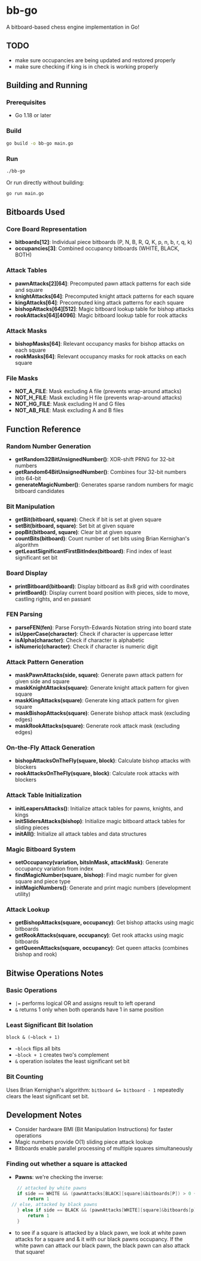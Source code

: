 # bb-go

A bitboard-based chess engine implementation in Go!

## TODO
- make sure occupancies are being updated and restored properly
- make sure checking if king is in check is working properly


## Building and Running

### Prerequisites
- Go 1.18 or later

### Build
```bash
go build -o bb-go main.go
```

### Run
```bash
./bb-go
```

Or run directly without building:
```bash
go run main.go
```

## Bitboards Used

### Core Board Representation
- **bitboards[12]**: Individual piece bitboards (P, N, B, R, Q, K, p, n, b, r, q, k)
- **occupancies[3]**: Combined occupancy bitboards (WHITE, BLACK, BOTH)

### Attack Tables
- **pawnAttacks[2][64]**: Precomputed pawn attack patterns for each side and square
- **knightAttacks[64]**: Precomputed knight attack patterns for each square
- **kingAttacks[64]**: Precomputed king attack patterns for each square
- **bishopAttacks[64][512]**: Magic bitboard lookup table for bishop attacks
- **rookAttacks[64][4096]**: Magic bitboard lookup table for rook attacks

### Attack Masks
- **bishopMasks[64]**: Relevant occupancy masks for bishop attacks on each square
- **rookMasks[64]**: Relevant occupancy masks for rook attacks on each square

### File Masks
- **NOT_A_FILE**: Mask excluding A file (prevents wrap-around attacks)
- **NOT_H_FILE**: Mask excluding H file (prevents wrap-around attacks)
- **NOT_HG_FILE**: Mask excluding H and G files
- **NOT_AB_FILE**: Mask excluding A and B files

## Function Reference

### Random Number Generation
- **getRandom32BitUnsignedNumber()**: XOR-shift PRNG for 32-bit numbers
- **getRandom64BitUnsignedNumber()**: Combines four 32-bit numbers into 64-bit
- **generateMagicNumber()**: Generates sparse random numbers for magic bitboard candidates

### Bit Manipulation
- **getBit(bitboard, square)**: Check if bit is set at given square
- **setBit(bitboard, square)**: Set bit at given square
- **popBit(bitboard, square)**: Clear bit at given square
- **countBits(bitboard)**: Count number of set bits using Brian Kernighan's algorithm
- **getLeastSignificantFirstBitIndex(bitboard)**: Find index of least significant set bit

### Board Display
- **printBitboard(bitboard)**: Display bitboard as 8x8 grid with coordinates
- **printBoard()**: Display current board position with pieces, side to move, castling rights, and en passant

### FEN Parsing
- **parseFEN(fen)**: Parse Forsyth-Edwards Notation string into board state
- **isUpperCase(character)**: Check if character is uppercase letter
- **isAlpha(character)**: Check if character is alphabetic
- **isNumeric(character)**: Check if character is numeric digit

### Attack Pattern Generation
- **maskPawnAttacks(side, square)**: Generate pawn attack pattern for given side and square
- **maskKnightAttacks(square)**: Generate knight attack pattern for given square
- **maskKingAttacks(square)**: Generate king attack pattern for given square
- **maskBishopAttacks(square)**: Generate bishop attack mask (excluding edges)
- **maskRookAttacks(square)**: Generate rook attack mask (excluding edges)

### On-the-Fly Attack Generation
- **bishopAttacksOnTheFly(square, block)**: Calculate bishop attacks with blockers
- **rookAttacksOnTheFly(square, block)**: Calculate rook attacks with blockers

### Attack Table Initialization
- **initLeapersAttacks()**: Initialize attack tables for pawns, knights, and kings
- **initSlidersAttacks(bishop)**: Initialize magic bitboard attack tables for sliding pieces
- **initAll()**: Initialize all attack tables and data structures

### Magic Bitboard System
- **setOccupancy(variation, bitsInMask, attackMask)**: Generate occupancy variation from index
- **findMagicNumber(square, bishop)**: Find magic number for given square and piece type
- **initMagicNumbers()**: Generate and print magic numbers (development utility)

### Attack Lookup
- **getBishopAttacks(square, occupancy)**: Get bishop attacks using magic bitboards
- **getRookAttacks(square, occupancy)**: Get rook attacks using magic bitboards
- **getQueenAttacks(square, occupancy)**: Get queen attacks (combines bishop and rook)

## Bitwise Operations Notes

### Basic Operations
- `|=` performs logical OR and assigns result to left operand
- `&` returns 1 only when both operands have 1 in same position

### Least Significant Bit Isolation
```
block & (~block + 1)
```
- `~block` flips all bits
- `~block + 1` creates two's complement
- `&` operation isolates the least significant set bit

### Bit Counting
Uses Brian Kernighan's algorithm: `bitboard &= bitboard - 1` repeatedly clears the least significant set bit.

## Development Notes
- Consider hardware BMI (Bit Manipulation Instructions) for faster operations
- Magic numbers provide O(1) sliding piece attack lookup
- Bitboards enable parallel processing of multiple squares simultaneously

### Finding out whether a square is attacked
- **Pawns**: we're checking the inverse:
```Go
	// attacked by white pawns
	if side == WHITE && (pawnAttacks[BLACK][square]&bitboards[P]) > 0 {
		return 1
  // else, attacked by black pawns
	} else if side == BLACK && (pawnAttacks[WHITE][square]&bitboards[p] > 0) {
		return 1
	}
```
- to see if a square is attacked by a black pawn, we look at white pawn attacks for a square and & it with our black pawns occupancy. If the white pawn can attack our black pawn, the black pawn can also attack that square!
